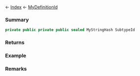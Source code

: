 ← [Index](Api-Index) ← [MyDefinitionId](VRage.Game.MyDefinitionId)

### Summary

```csharp
private public private public sealed MyStringHash SubtypeId
```

### Returns

### Example

### Remarks

